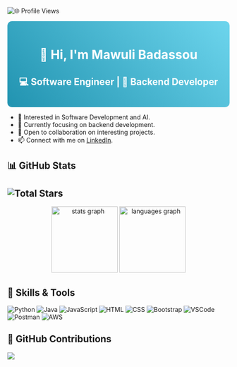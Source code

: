 <!-- Profile Views Section -->
![🌐 Profile Views](https://komarev.com/ghpvc/?username=MawuliB&color=blue&style=flat)

<!-- Header Section with Gradient Background -->
<div style="background: linear-gradient(45deg, #2193b0, #6dd5ed); padding: 20px; border-radius: 10px;">

  <!-- Header Text -->
  <h1 style="color: white; text-align: center;">👋 Hi, I'm Mawuli Badassou</h1>

  <!-- Subheader Text -->
  <h2 style="color: white; text-align: center;">💻 Software Engineer | 💾 Backend Developer</h2>

</div>

<!-- Introduction Section -->
- 👀 Interested in Software Development and AI.
- 🌱 Currently focusing on backend development.
- 💞 Open to collaboration on interesting projects.
- 📫 Connect with me on [LinkedIn](https://www.linkedin.com/in/mawuli-badassou-8a3021225/).

<!-- GitHub Stats Section -->
## 📊 GitHub Stats
![Total Stars](https://img.shields.io/github/stars/MawuliB?style=social)
- 
<div align="center">
  <img src="https://github-readme-stats.vercel.app/api?username=MawuliB&hide_title=false&hide_rank=false&show_icons=true&include_all_commits=true&count_private=true&disable_animations=false&theme=dracula&locale=en&hide_border=false&order=1" height="150" alt="stats graph"  />
  <img src="https://github-readme-stats.vercel.app/api/top-langs?username=MawuliB&locale=en&hide_title=false&layout=compact&card_width=320&langs_count=5&theme=dracula&hide_border=false&order=2" height="150" alt="languages graph"  />
</div>

###

<!-- Skills Section -->
## 🔧 Skills & Tools
![Python](https://img.shields.io/badge/-Python-3776AB?style=flat&logo=python&logoColor=white)
![Java](https://img.shields.io/badge/-Java-007396?style=flat&logo=java&logoColor=white)
![JavaScript](https://img.shields.io/badge/-JavaScript-F7DF1E?style=flat&logo=javascript&logoColor=black)
![HTML](https://img.shields.io/badge/-HTML-E34F26?style=flat&logo=html5&logoColor=white)
![CSS](https://img.shields.io/badge/-CSS-1572B6?style=flat&logo=css3&logoColor=white)
![Bootstrap](https://img.shields.io/badge/-Bootstrap-563D7C?style=flat&logo=bootstrap&logoColor=white)
![VSCode](https://img.shields.io/badge/-VSCode-007ACC?style=flat&logo=visual-studio-code&logoColor=white)
![Postman](https://img.shields.io/badge/-Postman-FF6C37?style=flat&logo=postman&logoColor=white)
![AWS](https://img.shields.io/badge/-AWS-232F3E?style=flat&logo=amazon-aws&logoColor=white)

<!-- GitHub Contributions Section -->
## 🚀 GitHub Contributions
![](https://github-readme-streak-stats.herokuapp.com/?user=MawuliB)


